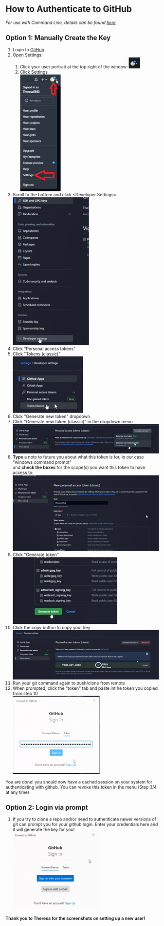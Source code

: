 # How to Authenticate to GitHub 
*For use with Command Line, details can be found [here](https://docs.github.com/en/authentication/keeping-your-account-and-data-secure/managing-your-personal-access-tokens#creating-a-personal-access-token-classic)*

## Option 1: Manually Create the Key
1. Login to [GitHub](https://github.com)
2. Open Settings:
   1. Click your user portrait at the top right of the window: ![User Portrait](images\portrait.png)  
   2. Click Settings  
   ![User Settings](images\user_settings.png)
3. Scroll to the bottom and click \<Developer Settings\>
   ![Dev Settings](images\dev_settings.png)
4. Click "Personal access tokens"
5. Click "Tokens (classic)"  
![Classic Token](images\token_classic.png)
6. Click "Generate new token" dropdown
7. Click "Generate new token (classic)" in the dropdown menu
![Gen Token](images\generate_token_classic.png)
8. **Type** a note to future you about what this token is for, in our case "windows command prompt"  
and **check the boxes** for the scope(s) you want this token to have access to:  
![Scope](images\scope.png)
9. Click "Generate token"  
![Gen Token](images\generate_token.png)
10.  Click the copy button to copy your key  
![Copy your key](images\copy_key.png)
11.  Run your git command again to push/clone from remote
12.  When prompted, click the "token" tab and paste int he token you copied from step 10  
![token_auth](images\token_auth_2.png)

You are done! you should now have a cached session on your system for authenticating with github. You can revoke this token in the menu (Step 3/4 at any time)  

## Option 2: Login via prompt
1. If you try to clone a repo and/or need to authenticate newer versions of git can prompt you for your github login. Enter your credentials here and it will generate the key for you!  
![Sign in](images\sign_in_user.png)  



**Thank you to Theresa for the screenshots on setting up a new user!**